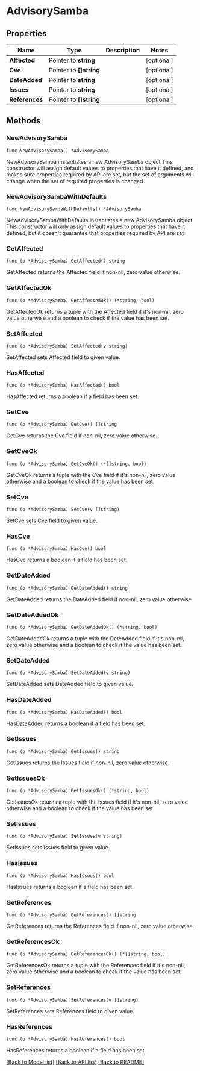 # AdvisorySamba

## Properties

Name | Type | Description | Notes
------------ | ------------- | ------------- | -------------
**Affected** | Pointer to **string** |  | [optional] 
**Cve** | Pointer to **[]string** |  | [optional] 
**DateAdded** | Pointer to **string** |  | [optional] 
**Issues** | Pointer to **string** |  | [optional] 
**References** | Pointer to **[]string** |  | [optional] 

## Methods

### NewAdvisorySamba

`func NewAdvisorySamba() *AdvisorySamba`

NewAdvisorySamba instantiates a new AdvisorySamba object
This constructor will assign default values to properties that have it defined,
and makes sure properties required by API are set, but the set of arguments
will change when the set of required properties is changed

### NewAdvisorySambaWithDefaults

`func NewAdvisorySambaWithDefaults() *AdvisorySamba`

NewAdvisorySambaWithDefaults instantiates a new AdvisorySamba object
This constructor will only assign default values to properties that have it defined,
but it doesn't guarantee that properties required by API are set

### GetAffected

`func (o *AdvisorySamba) GetAffected() string`

GetAffected returns the Affected field if non-nil, zero value otherwise.

### GetAffectedOk

`func (o *AdvisorySamba) GetAffectedOk() (*string, bool)`

GetAffectedOk returns a tuple with the Affected field if it's non-nil, zero value otherwise
and a boolean to check if the value has been set.

### SetAffected

`func (o *AdvisorySamba) SetAffected(v string)`

SetAffected sets Affected field to given value.

### HasAffected

`func (o *AdvisorySamba) HasAffected() bool`

HasAffected returns a boolean if a field has been set.

### GetCve

`func (o *AdvisorySamba) GetCve() []string`

GetCve returns the Cve field if non-nil, zero value otherwise.

### GetCveOk

`func (o *AdvisorySamba) GetCveOk() (*[]string, bool)`

GetCveOk returns a tuple with the Cve field if it's non-nil, zero value otherwise
and a boolean to check if the value has been set.

### SetCve

`func (o *AdvisorySamba) SetCve(v []string)`

SetCve sets Cve field to given value.

### HasCve

`func (o *AdvisorySamba) HasCve() bool`

HasCve returns a boolean if a field has been set.

### GetDateAdded

`func (o *AdvisorySamba) GetDateAdded() string`

GetDateAdded returns the DateAdded field if non-nil, zero value otherwise.

### GetDateAddedOk

`func (o *AdvisorySamba) GetDateAddedOk() (*string, bool)`

GetDateAddedOk returns a tuple with the DateAdded field if it's non-nil, zero value otherwise
and a boolean to check if the value has been set.

### SetDateAdded

`func (o *AdvisorySamba) SetDateAdded(v string)`

SetDateAdded sets DateAdded field to given value.

### HasDateAdded

`func (o *AdvisorySamba) HasDateAdded() bool`

HasDateAdded returns a boolean if a field has been set.

### GetIssues

`func (o *AdvisorySamba) GetIssues() string`

GetIssues returns the Issues field if non-nil, zero value otherwise.

### GetIssuesOk

`func (o *AdvisorySamba) GetIssuesOk() (*string, bool)`

GetIssuesOk returns a tuple with the Issues field if it's non-nil, zero value otherwise
and a boolean to check if the value has been set.

### SetIssues

`func (o *AdvisorySamba) SetIssues(v string)`

SetIssues sets Issues field to given value.

### HasIssues

`func (o *AdvisorySamba) HasIssues() bool`

HasIssues returns a boolean if a field has been set.

### GetReferences

`func (o *AdvisorySamba) GetReferences() []string`

GetReferences returns the References field if non-nil, zero value otherwise.

### GetReferencesOk

`func (o *AdvisorySamba) GetReferencesOk() (*[]string, bool)`

GetReferencesOk returns a tuple with the References field if it's non-nil, zero value otherwise
and a boolean to check if the value has been set.

### SetReferences

`func (o *AdvisorySamba) SetReferences(v []string)`

SetReferences sets References field to given value.

### HasReferences

`func (o *AdvisorySamba) HasReferences() bool`

HasReferences returns a boolean if a field has been set.


[[Back to Model list]](../README.md#documentation-for-models) [[Back to API list]](../README.md#documentation-for-api-endpoints) [[Back to README]](../README.md)


